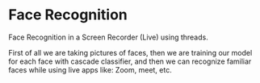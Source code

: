 # Face Recognition
Face Recognition in a Screen Recorder (Live) using threads.

First of all we are taking pictures of faces,
then we are training our model for each face with cascade classifier,
and then we can recognize familiar faces while using live apps like:
Zoom, meet, etc.
